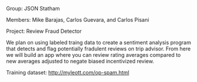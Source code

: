 Group: JSON Statham

Members: Mike Barajas, Carlos Guevara, and Carlos Pisani

Project: Review Fraud Detector

We plan on using labeled traing data to create a sentiment analysis program that detects and flag potentially fradulent reviews on trip advisor. From here we will build an app where you can review rating averages compared to new averages adjusted to negate biased incentivized review.


Training dataset: http://myleott.com/op-spam.html


